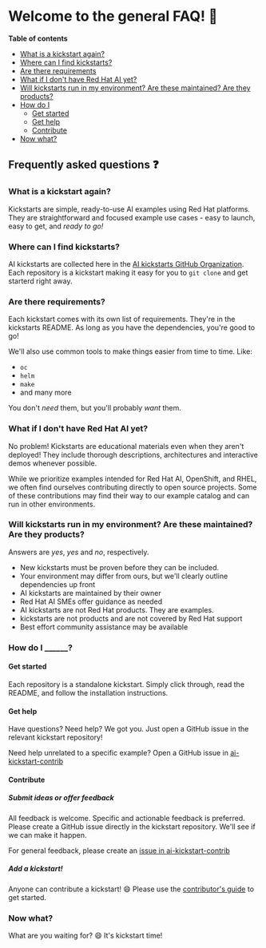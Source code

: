 # Welcome to the general FAQ! :rocket:

**Table of contents** 

* [What is a kickstart again?](#what-is-a-kickstart-again)
* [Where can I find kickstarts?](#where-can-i-find-kickstarts)
* [Are there requirements](#are-there-requirements)
* [What if I don't have Red Hat AI yet?](#what-if-i-dont-have-red-hat-ai-yet)
* [Will kickstarts run in my environment? Are these maintained? Are they products?](#will-kickstarts-run-in-my-environment-are-these-maintained-are-they-products)
* [How do I](#how-do-i-______)
  * [Get started](#get-started)
  * [Get help](#get-help)
  * [Contribute](#contribute)
* [Now what?](#now-what)

## Frequently asked questions :question: 

### What is a kickstart again? 

Kickstarts are simple, ready-to-use AI examples using Red Hat platforms. 
They are straightforward and focused example use cases - easy to launch, easy to
get, and *ready to go!*

### Where can I find kickstarts? 

AI kickstarts are collected here in the 
[AI kickstarts GitHub Organization](https://github.com/rh-ai-kickstart). 
Each repository is a kickstart making it easy for you to `git clone` and get
starterd right away. 

### Are there requirements? 

Each kickstart comes with its own list of requirements. They're in the
kickstarts README. As long as you have the dependencies, you're good to go! 

We'll also use common tools to make things easier from time to time. Like: 
* `oc`
* `helm` 
* `make` 
* and many more

You don't *need* them, but you'll probably *want* them. 

### What if I don't have Red Hat AI yet? 

No problem! Kickstarts are educational materials even when they aren't
deployed! They include thorough descriptions, architectures and interactive
demos whenever possible. 

While we prioritize examples intended for Red Hat AI, OpenShift, and RHEL, we
often find ourselves contributing directly to open source projects. Some of
these contributions may find their way to our example catalog and can run in
other environments. 


### Will kickstarts run in my environment? Are these maintained? Are they products? 

Answers are *yes*, *yes* and *no*, respectively. 
- New kickstarts must be proven before they can be included.
- Your environment may differ from ours, but we'll clearly outline dependencies
  up front
- AI kickstarts are maintained by their owner
- Red Hat AI SMEs offer guidance as needed
- AI kickstarts are not Red Hat products. They are examples.
- kickstarts are not products and are not covered by Red Hat support 
- Best effort community assistance may be available 

### How do I ______? 

#### Get started 

Each repository is a standalone kickstart. Simply click through, read the
README, and follow the installation instructions.

#### Get help 

Have questions? Need help? We got you. Just open a GitHub issue in the relevant
kickstart repository!

Need help unrelated to a specific example? Open a GitHub issue in 
[ai-kickstart-contrib](https://github.com/rh-ai-kickstart/ai-kickstart-contrib/issues)

#### Contribute

##### Submit ideas or offer feedback

All feedback is welcome. Specific and actionable feedback is preferred. Please
create a GitHub issue directly in the kickstart repository. We'll see if we can
make it happen.

For general feedback, please create an 
[issue in ai-kickstart-contrib](https://github.com/rh-ai-kickstart/ai-kickstart-contrib/issues)

##### Add a kickstart! 

Anyone can contribute a kickstart! :smile: 
Please use the [contributor's guide](CONTRIBUTING.md) to get started. 

### Now what? 

What are you waiting for? :smile: It's kickstart time! 

